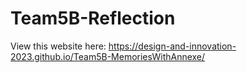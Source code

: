 # Team5B-Reflection

View this website here: https://design-and-innovation-2023.github.io/Team5B-MemoriesWithAnnexe/